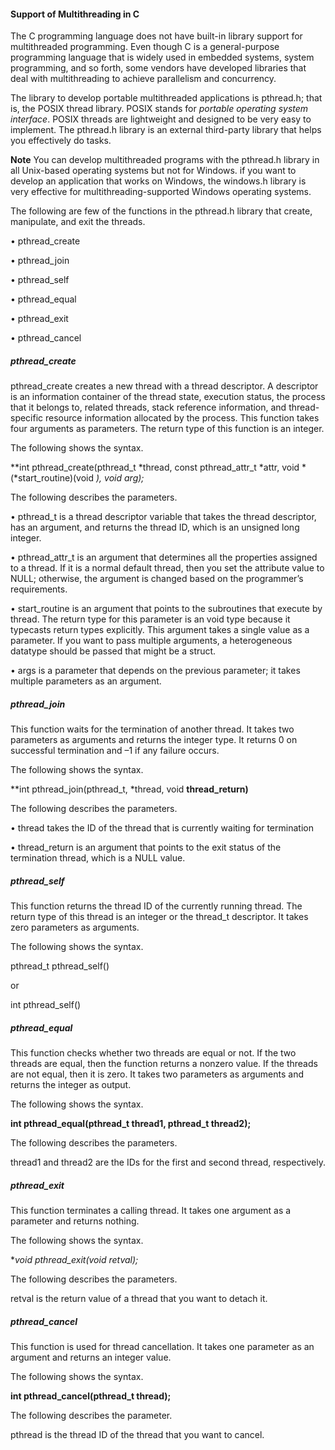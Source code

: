 #### Support of Multithreading in C

The C programming language does not have built-in library support for multithreaded programming. Even though C is a general-purpose programming language that is widely used in embedded systems, system programming, and so forth, some vendors have developed libraries that deal with multithreading to achieve parallelism and concurrency.

The library to develop portable multithreaded applications is pthread.h; that is, the POSIX thread library. POSIX stands for *portable operating system interface*. POSIX threads are lightweight and designed to be very easy to implement. The pthread.h library is an external third-party library that helps you effectively do tasks.

**Note**  You can develop multithreaded programs with the pthread.h library in all Unix-based operating systems but not for Windows. if you want to develop an application that works on Windows, the windows.h library is very effective for multithreading-supported Windows operating systems.

 

The following are few of the functions in the pthread.h library that create, manipulate, and exit the threads.

•    pthread_create

•    pthread_join

•    pthread_self

•    pthread_equal

•    pthread_exit

•    pthread_cancel

 

##### pthread_create

pthread_create creates a new thread with a thread descriptor. A descriptor is an information container of the thread state, execution status, the process that it belongs to, related threads, stack reference information, and thread-specific resource information allocated by the process. This function takes four arguments as parameters. The return type of this function is an integer.

The following shows the syntax.

**int pthread_create(pthread_t *thread, const pthread_attr_t *attr, void * (*start_routine)(void *), void *arg);**

The following describes the parameters.

•    pthread_t is a thread descriptor variable that takes the thread descriptor, has an argument, and returns the thread ID, which is an unsigned long integer.

•    pthread_attr_t is an argument that determines all the properties assigned to a thread. If it is a normal default thread, then you set the attribute value to NULL; otherwise, the argument is changed based on the programmer’s requirements.

•    start_routine is an argument that points to the subroutines that execute by thread. The return type for this parameter is an void type because it typecasts return types explicitly. This argument takes a single value as a parameter. If you want to pass multiple arguments, a heterogeneous datatype should be passed that might be a struct.

•    args is a parameter that depends on the previous parameter; it takes multiple parameters as an argument.

 

##### pthread_join

This function waits for the termination of another thread. It takes two parameters as arguments and returns the integer type. It returns 0 on successful termination and –1 if any failure occurs.

The following shows the syntax.

**int pthread_join(pthread_t, *thread, void **thread_return)**

The following describes the parameters.

•    thread takes the ID of the thread that is currently waiting for termination

•    thread_return is an argument that points to the exit status of the termination thread, which is a NULL value.

##### pthread_self

This function returns the thread ID of the currently running thread. The return type of this thread is an integer or the thread_t descriptor. It takes zero parameters as arguments.

The following shows the syntax.

pthread_t pthread_self()

or

int pthread_self()

##### pthread_equal

This function checks whether two threads are equal or not. If the two threads are equal, then the function returns a nonzero value. If the threads are not equal, then it is zero. It takes two parameters as arguments and returns the integer as output.

The following shows the syntax.

**int pthread_equal(pthread_t thread1, pthread_t thread2);**

The following describes the parameters.

thread1 and thread2 are the IDs for the first and second thread, respectively.

##### pthread_exit

This function terminates a calling thread. It takes one argument as a parameter and returns nothing.

The following shows the syntax.

**void pthread_exit(void *retval);**

The following describes the parameters.

retval is the return value of a thread that you want to detach it.

##### pthread_cancel

This function is used for thread cancellation. It takes one parameter as an argument and returns an integer value.

The following shows the syntax.

**int pthread_cancel(pthread_t thread);** 

The following describes the parameter.

pthread is the thread ID of the thread that you want to cancel.
